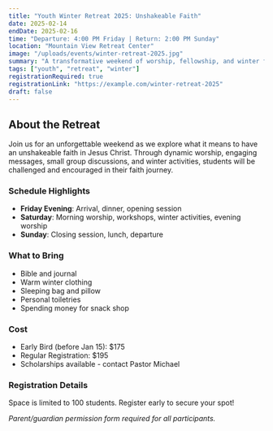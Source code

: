 ```yaml
---
title: "Youth Winter Retreat 2025: Unshakeable Faith"
date: 2025-02-14
endDate: 2025-02-16
time: "Departure: 4:00 PM Friday | Return: 2:00 PM Sunday"
location: "Mountain View Retreat Center"
image: "/uploads/events/winter-retreat-2025.jpg"
summary: "A transformative weekend of worship, fellowship, and winter fun for students grades 6-12."
tags: ["youth", "retreat", "winter"]
registrationRequired: true
registrationLink: "https://example.com/winter-retreat-2025"
draft: false
---
```


## About the Retreat

Join us for an unforgettable weekend as we explore what it means to have an unshakeable faith in Jesus Christ. Through dynamic worship, engaging messages, small group discussions, and winter activities, students will be challenged and encouraged in their faith journey.

### Schedule Highlights

- **Friday Evening**: Arrival, dinner, opening session
- **Saturday**: Morning worship, workshops, winter activities, evening worship
- **Sunday**: Closing session, lunch, departure

### What to Bring

- Bible and journal
- Warm winter clothing
- Sleeping bag and pillow
- Personal toiletries
- Spending money for snack shop

### Cost

- Early Bird (before Jan 15): $175
- Regular Registration: $195
- Scholarships available - contact Pastor Michael

### Registration Details

Space is limited to 100 students. Register early to secure your spot!

*Parent/guardian permission form required for all participants.*